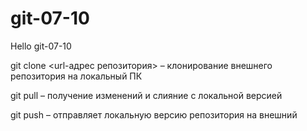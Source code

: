 # git-07-10

Hello git-07-10

 git clone <url-адрес репозитория> – клонирование внешнего репозитория на
локальный ПК

git pull – получение изменений и слияние с локальной версией

 git push – отправляет локальную версию репозитория на внешний